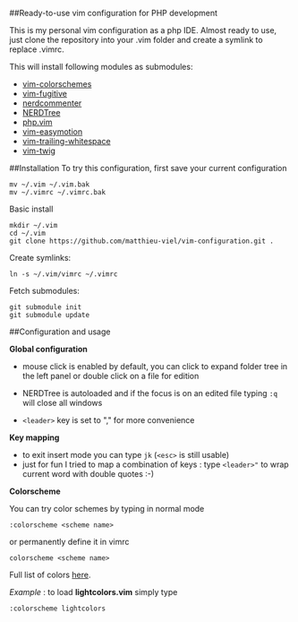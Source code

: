 ##Ready-to-use vim configuration for PHP development

This is my personal vim configuration as a php IDE. Almost ready to use, just clone the repository into your .vim folder and create a symlink to replace .vimrc.

This will install following modules as submodules:

* [vim-colorschemes](https://github.com/flazz/vim-colorschemes)
* [vim-fugitive](https://github.com/tpope/vim-fugitive)
* [nerdcommenter](https://github.com/scrooloose/nerdcommenter)
* [NERDTree](https://github.com/scrooloose/nerdtree)
* [php.vim](https://github.com/StanAngeloff/php.vim)
* [vim-easymotion](https://github.com/Lokaltog/vim-easymotion)
* [vim-trailing-whitespace](https://github.com/bronson/vim-trailing-whitespace)
* [vim-twig](https://github.com/evidens/vim-twig)


##Installation
To try this configuration, first save your current configuration

    mv ~/.vim ~/.vim.bak
    mv ~/.vimrc ~/.vimrc.bak

Basic install

    mkdir ~/.vim
    cd ~/.vim
    git clone https://github.com/matthieu-viel/vim-configuration.git .

Create symlinks:

    ln -s ~/.vim/vimrc ~/.vimrc

Fetch submodules:

    git submodule init
    git submodule update

##Configuration and usage

**Global configuration**

* mouse click is enabled by default, you can click to expand folder tree in the left panel or double click on a file for edition

* NERDTree is autoloaded and if the focus is on an edited file typing `:q` will close all windows

* `<leader>` key is set to "," for more convenience

**Key mapping**
* to exit insert mode you can type `jk` (`<esc>` is still usable)
* just for fun I tried to map a combination of keys : type `<leader>"` to wrap current word with double quotes :-)


**Colorscheme**

You can try color schemes by typing in normal mode

    :colorscheme <scheme name>

or permanently define it in vimrc

    colorscheme <scheme name>

Full list of colors [here](https://github.com/flazz/vim-colorschemes/tree/master/colors).

*Example* : to load **lightcolors.vim** simply type

    :colorscheme lightcolors 
